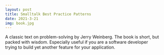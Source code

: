 ```yaml
---
layout: post
title: Smalltalk Best Practice Patterns
date: 2021-3-21
img: book.jpg
---
```


A classic text on problem-solving by Jerry Weinberg. The book is short, but packed with wisdom. Especially useful if you are a software developer trying to build yet another feature for your application.

<div class="book">
  <a target="_blank" href="{{site.bookshelf}}/{{ page.img }}">
    <img src="{{site.bookshelf}}/{{ page.img }}" alt="">
  </a>
</div>  

<a target="_blank" href="{{site.images}}/">
  <img src="{{site.images}}/" alt="">
</a>
<div class="caption"></div>


